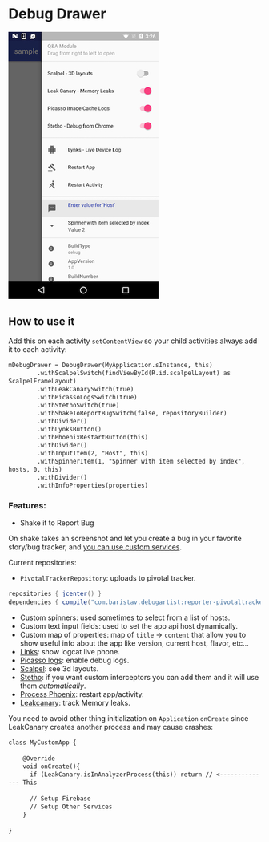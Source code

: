 # Debug Drawer

![](img/debug_drawer.jpg)

## How to use it

Add this on each activity `setContentView` so your child activities always add it to each activity:

```
mDebugDrawer = DebugDrawer(MyApplication.sInstance, this)
        .withScalpelSwitch(findViewById(R.id.scalpelLayout) as ScalpelFrameLayout)
        .withLeakCanarySwitch(true)
        .withPicassoLogsSwitch(true)
        .withStethoSwitch(true)
        .withShakeToReportBugSwitch(false, repositoryBuilder)
        .withDivider()
        .withLynksButton()
        .withPhoenixRestartButton(this)
        .withDivider()
        .withInputItem(2, "Host", this)
        .withSpinnerItem(1, "Spinner with item selected by index", hosts, 0, this)
        .withDivider()
        .withInfoProperties(properties)
```

### Features:

- Shake it to Report Bug

On shake takes an screenshot and let you create a bug in your favorite story/bug tracker,
and [you can use custom services](custom-bug-report-service.md).

Current repositories:

  * `PivotalTrackerRepository`: uploads to pivotal tracker.

  ```groovy
  repositories { jcenter() }
  dependencies { compile("com.baristav.debugartist:reporter-pivotaltracker:<library-version>@aar") { transitive = true } }
  ```

- Custom spinners: used sometimes to select from a list of hosts.
- Custom text input fields: used to set the app api host dynamically.
- Custom map of properties: map of `title` -> `content` that allow you to show  useful info about the app like version, current host, flavor, etc...
- [Links](https://github.com/pedrovgs/Lynx): show logcat live phone.
- [Picasso logs](https://github.com/square/picasso): enable debug logs.
- [Scalpel](https://github.com/JakeWharton/scalpel): see 3d layouts.
- [Stetho](https://github.com/facebook/stetho): if you want custom interceptors you can add them and it will use them _automatically_.
- [Process Phoenix](https://github.com/JakeWharton/ProcessPhoenix): restart app/activity.
- [Leakcanary](https://github.com/square/leakcanary): track Memory leaks.

You need to avoid other thing initialization on `Application` `onCreate` since LeakCanary creates another process and
may cause crashes:

```
class MyCustomApp {

    @Override
    void onCreate(){
      if (LeakCanary.isInAnalyzerProcess(this)) return // <-------------- This

      // Setup Firebase
      // Setup Other Services
    }

}
```